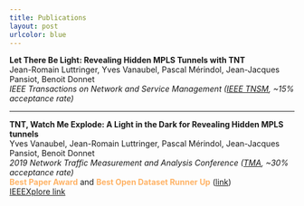 ```yaml
---
title: Publications
layout: post
urlcolor: blue
--- 
```


<span class="anchor" id="publication"></span> 

**Let There Be Light: Revealing Hidden MPLS Tunnels with TNT**  
Jean-Romain Luttringer, Yves Vanaubel, Pascal Mérindol, Jean-Jacques Pansiot, Benoit Donnet   
*IEEE Transactions on Network and Service Management ([IEEE TNSM](https://ieeexplore.ieee.org/xpl/RecentIssue.jsp?punumber=4275028), ~15% acceptance rate)*    

---

**TNT, Watch Me Explode: A Light in the Dark for Revealing Hidden MPLS tunnels**  
Yves Vanaubel, Jean-Romain Luttringer, Pascal Mérindol, Jean-Jacques Pansiot, Benoit Donnet  
*2019 Network Traffic Measurement and Analysis Conference ([TMA](https://tma.ifip.org/2019/), ~30% acceptance rate)*     
<span style="color:#FFB366">
**Best Paper Award**</span>  and <span style="color:#FFB366">
**Best Open Dataset Runner Up**</span> ([link](https://tma.ifip.org/2019/awards/))  
[IEEEXplore link](https://ieeexplore.ieee.org/document/8784525)  




